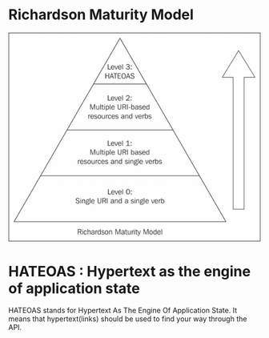# Richardson Maturity Model

![Richardson Maturity Model](richardson-maturity-model.jpg?raw=true)


# HATEOAS : Hypertext as the engine of application state
HATEOAS stands for Hypertext As The Engine Of Application State. It means that hypertext(links) should be used to find your way through the API.
